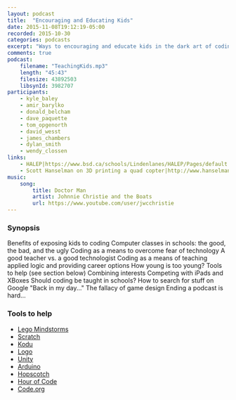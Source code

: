 ```yaml
---
layout: podcast
title:  "Encouraging and Educating Kids"
date: 2015-11-08T19:12:19-05:00
recorded: 2015-10-30
categories: podcasts
excerpt: "Ways to encouraging and educate kids in the dark art of coding. With special guest Wendy Closson"
comments: true
podcast:
    filename: "TeachingKids.mp3"
    length: "45:43"
    filesize: 43892503
    libsynId: 3982707
participants:
    - kyle_baley
    - amir_barylko
    - donald_belcham
    - dave_paquette
    - tom_opgenorth
    - david_wesst
    - james_chambers
    - dylan_smith
    - wendy_clossen
links:
    - HALEP|https://www.bsd.ca/schools/Lindenlanes/HALEP/Pages/default.aspx
    - Scott Hanselman on 3D printing a quad copter|http://www.hanselman.com/blog/OptimizeForTinyVictories.aspx
music:
    song:
        title: Doctor Man
        artist: Johnnie Christie and the Boats
        url: https://www.youtube.com/user/jwcchristie
---
```


### Synopsis

Benefits of exposing kids to coding
Computer classes in schools: the good, the bad, and the ugly
Coding as a means to overcome fear of technology
A good teacher vs. a good technologist
Coding as a means of teaching applied logic and providing career options
How young is too young?
Tools to help (see section below)
Combining interests
Competing with iPads and XBoxes
Should coding be taught in schools?
How to search for stuff on Google
"Back in my day..."
The fallacy of game design
Ending a podcast is hard...

### Tools to help
* [Lego Mindstorms](http://mindstorms.lego.com)
* [Scratch](https://scratch.mit.edu/)
* [Kodu](http://www.kodugamelab.com/)
* [Logo](http://turtleacademy.com/)
* [Unity](https://unity3d.com/)
* [Arduino](https://www.arduino.cc/)
* [Hopscotch](https://www.gethopscotch.com/)
* [Hour of Code](https://hourofcode.com)
* [Code.org](https://code.org)
